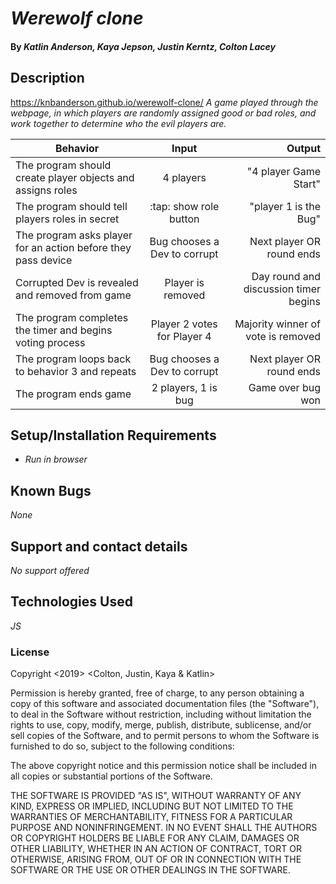 # _Werewolf clone_

#### By _**Katlin Anderson, Kaya Jepson, Justin Kerntz, Colton Lacey**_

## Description

https://knbanderson.github.io/werewolf-clone/
_A game played through the webpage, in which players are randomly assigned good or bad roles, and work together to determine who the evil players are._

| Behavior | Input | Output |
| ------------- |:-------------:| -----:|
| The program should create player objects and assigns roles | 4 players | "4 player Game Start" |
| The program should tell players roles in secret | :tap: show role button | "player 1 is the Bug" |
| The program asks player for an action before they pass device | Bug chooses a Dev to corrupt | Next player OR round ends |
| Corrupted Dev is revealed and removed from game | Player is removed | Day round and discussion timer begins |
| The program completes the timer and begins voting process | Player 2 votes for Player 4 | Majority winner of vote is removed |
| The program loops back to behavior 3 and repeats | Bug chooses a Dev to corrupt | Next player OR round ends |
| The program ends game | 2 players, 1 is bug | Game over bug won |


## Setup/Installation Requirements

* _Run in browser_

## Known Bugs

_None_

## Support and contact details

_No support offered_

## Technologies Used

_JS_

### License

Copyright <2019> <Colton, Justin, Kaya & Katlin>

Permission is hereby granted, free of charge, to any person obtaining a copy of this software and associated documentation files (the "Software"), to deal in the Software without restriction, including without limitation the rights to use, copy, modify, merge, publish, distribute, sublicense, and/or sell copies of the Software, and to permit persons to whom the Software is furnished to do so, subject to the following conditions:

The above copyright notice and this permission notice shall be included in all copies or substantial portions of the Software.

THE SOFTWARE IS PROVIDED "AS IS", WITHOUT WARRANTY OF ANY KIND, EXPRESS OR IMPLIED, INCLUDING BUT NOT LIMITED TO THE WARRANTIES OF MERCHANTABILITY, FITNESS FOR A PARTICULAR PURPOSE AND NONINFRINGEMENT. IN NO EVENT SHALL THE AUTHORS OR COPYRIGHT HOLDERS BE LIABLE FOR ANY CLAIM, DAMAGES OR OTHER LIABILITY, WHETHER IN AN ACTION OF CONTRACT, TORT OR OTHERWISE, ARISING FROM, OUT OF OR IN CONNECTION WITH THE SOFTWARE OR THE USE OR OTHER DEALINGS IN THE SOFTWARE.
